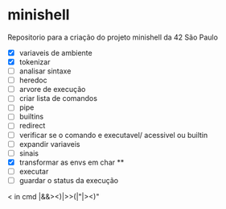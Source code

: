 # minishell
Repositorio para a criação do projeto minishell da 42 São Paulo

- [x] variaveis de ambiente
- [x] tokenizar
- [ ] analisar sintaxe
- [ ] heredoc
- [ ] arvore de execução
- [ ] criar lista de comandos
- [ ] pipe
- [ ] builtins
- [ ] redirect
- [ ] verificar se o comando e executavel/ acessivel ou builtin
- [ ] expandir variaveis
- [ ] sinais
- [x] transformar as envs em char **
- [ ] executar
- [ ] guardar o status da execução

< in cmd |&&><)|>>(|"|><)"
